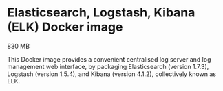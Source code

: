 # Elasticsearch, Logstash, Kibana (ELK) Docker image

830 MB

This Docker image provides a convenient centralised log server and log management web interface, by packaging Elasticsearch (version 1.7.3), Logstash (version 1.5.4), and Kibana (version 4.1.2), collectively known as ELK.
